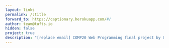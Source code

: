 ```yaml
---
layout: links
permalink: /:title
forward_to: https://captionary.herokuapp.com/#/
author: team@tufts.io
hidden: false
project: true
description: "[replace email] COMP20 Web Programming final project by Gabriella Bova, Sarah Hall-Swan, Yichuan	Ma, and Justin Roth"
---
```

